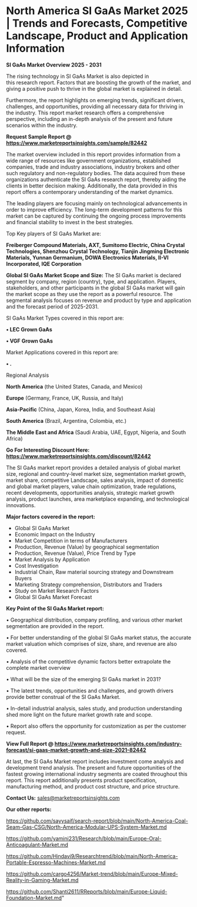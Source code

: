 # North America SI GaAs Market 2025 | Trends and Forecasts, Competitive Landscape, Product and Application Information

<Strong> SI GaAs Market Overview 2025 - 2031</strong>

The rising technology in SI GaAs Market is also depicted in this research report. Factors that are boosting the growth of the market, and giving a positive push to thrive in the global market is explained in detail.

Furthermore, the report highlights on emerging trends, significant drivers, challenges, and opportunities, providing all necessary data for thriving in the industry. This report market research offers a comprehensive perspective, including an in-depth analysis of the present and future scenarios within the industry.

<strong>Request Sample Report @ <a href=https://www.marketreportsinsights.com/sample/82442>https://www.marketreportsinsights.com/sample/82442</a></strong>

The market overview included in this report provides information from a wide range of resources like government organizations, established companies, trade and industry associations, industry brokers and other such regulatory and non-regulatory bodies. The data acquired from these organizations authenticate the SI GaAs research report, thereby aiding the clients in better decision making. Additionally, the data provided in this report offers a contemporary understanding of the market dynamics.

The leading players are focusing mainly on technological advancements in order to improve efficiency. The long-term development patterns for this market can be captured by continuing the ongoing process improvements and financial stability to invest in the best strategies.

Top Key players of SI GaAs Market are:

<strong>Freiberger Compound Materials, AXT, Sumitomo Electric, China Crystal Technologies, Shenzhou Crystal Technology, Tianjin Jingming Electronic Materials, Yunnan Germanium, DOWA Electronics Materials, II-VI Incorporated, IQE Corporation</strong>

<strong><b>Global SI GaAs Market Scope and Size:</b></strong>
The SI GaAs market is declared segment by company, region (country), type, and application. Players, stakeholders, and other participants in the global SI GaAs market will gain the market scope as they use the report as a powerful resource. The segmental analysis focuses on revenue and product by type and application and the forecast period of 2025-2031.

SI GaAs Market Types covered in this report are:

<strong>• LEC Grown GaAs

• VGF Grown GaAs</strong>

Market Applications covered in this report are:

<strong>• .</strong> 

Regional Analysis

<strong>North America</strong> (the United States, Canada, and Mexico)

<strong>Europe</strong> (Germany, France, UK, Russia, and Italy)

<strong>Asia-Pacific</strong> (China, Japan, Korea, India, and Southeast Asia)

<strong>South America</strong> (Brazil, Argentina, Colombia, etc.)

<strong>The Middle East and Africa</strong> (Saudi Arabia, UAE, Egypt, Nigeria, and South Africa)

<strong>Go For Interesting Discount Here: <a href=https://www.marketreportsinsights.com/discount/82442>https://www.marketreportsinsights.com/discount/82442</a></strong>

The SI GaAs market report provides a detailed analysis of global market size, regional and country-level market size, segmentation market growth, market share, competitive Landscape, sales analysis, impact of domestic and global market players, value chain optimization, trade regulations, recent developments, opportunities analysis, strategic market growth analysis, product launches, area marketplace expanding, and technological innovations.

<strong><b>Major factors covered in the report:</b></strong>
<ul>
  <li>Global SI GaAs Market </li>
  <li>Economic Impact on the Industry</li>
  <li>Market Competition in terms of Manufacturers</li>
  <li>Production, Revenue (Value) by geographical segmentation</li>
  <li>Production, Revenue (Value), Price Trend by Type</li>
  <li>Market Analysis by Application</li>
  <li>Cost Investigation</li>
  <li>Industrial Chain, Raw material sourcing strategy and Downstream Buyers</li>
  <li>Marketing Strategy comprehension, Distributors and Traders</li>
  <li>Study on Market Research Factors</li>
  <li>Global SI GaAs Market Forecast</li>
</ul>

<strong><b>Key Point of the SI GaAs Market report:</b></strong>

• Geographical distribution, company profiling, and various other market segmentation are provided in the report.

• For better understanding of the global SI GaAs market status, the accurate market valuation which comprises of size, share, and revenue are also covered.

• Analysis of the competitive dynamic factors better extrapolate the complete market overview

• What will be the size of the emerging SI GaAs market in 2031?

• The latest trends, opportunities and challenges, and growth drivers provide better construal of the SI GaAs Market.

• In-detail industrial analysis, sales study, and production understanding shed more light on the future market growth rate and scope.

• Report also offers the opportunity for customization as per the customer request.

<strong><b>View Full Report @ <a href=https://www.marketreportsinsights.com/industry-forecast/si-gaas-market-growth-and-size-2021-82442>https://www.marketreportsinsights.com/industry-forecast/si-gaas-market-growth-and-size-2021-82442</a></b></strong>


At last, the SI GaAs Market report includes investment come analysis and development trend analysis. The present and future opportunities of the fastest growing international industry segments are coated throughout this report. This report additionally presents product specification, manufacturing method, and product cost structure, and price structure.

<strong>Contact Us:</strong>
sales@marketreportsinsights.com

<strong>Our other reports:</strong>

<a href=https://github.com/sayysaif/search-report/blob/main/North-America-Coal-Seam-Gas-CSG/North-America-Modular-UPS-System-Market.md>https://github.com/sayysaif/search-report/blob/main/North-America-Coal-Seam-Gas-CSG/North-America-Modular-UPS-System-Market.md</a>

<a href=https://github.com/yamini231/Research/blob/main/Europe-Oral-Anticoagulant-Market.md>https://github.com/yamini231/Research/blob/main/Europe-Oral-Anticoagulant-Market.md</a>

<a href=https://github.com/Hindavi9/Researchtrend/blob/main/North-America-Portable-Espresso-Machines-Market.md>https://github.com/Hindavi9/Researchtrend/blob/main/North-America-Portable-Espresso-Machines-Market.md</a>

<a href=https://github.com/cargo4256/Market-trend/blob/main/Europe-Mixed-Reality-in-Gaming-Market.md>https://github.com/cargo4256/Market-trend/blob/main/Europe-Mixed-Reality-in-Gaming-Market.md</a>

<a href=https://github.com/Shanti2611/RReports/blob/main/Europe-Liquid-Foundation-Market.md>https://github.com/Shanti2611/RReports/blob/main/Europe-Liquid-Foundation-Market.md</a>"
